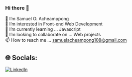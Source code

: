 ### Hi there 👋
👋 I’m Samuel O. Acheamppong <br>👀 I’m interested in  Front-end Web Development<br>🌱 I’m currently learning ... Javascript<br>💞️ I’m looking to collaborate on ... Web projects<br>📫 How to reach me ... samuelacheampong108@gmail.com


## 🌐 Socials:
[![LinkedIn](https://img.shields.io/badge/LinkedIn-%230077B5.svg?logo=linkedin&logoColor=white)](https://linkedin.com/in/yawsamcode)
